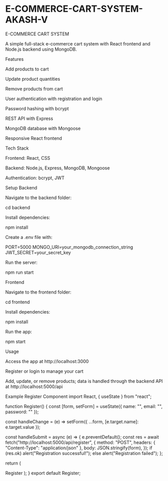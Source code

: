# E-COMMERCE-CART-SYSTEM-AKASH-V
E-COMMERCE CART SYSTEM

A simple full-stack e-commerce cart system with React frontend and Node.js backend using MongoDB.

Features

Add products to cart

Update product quantities

Remove products from cart

User authentication with registration and login

Password hashing with bcrypt

REST API with Express

MongoDB database with Mongoose

Responsive React frontend

Tech Stack

Frontend: React, CSS

Backend: Node.js, Express, MongoDB, Mongoose

Authentication: bcrypt, JWT

Setup Backend

Navigate to the backend folder:

cd backend

Install dependencies:

npm install

Create a .env file with:

PORT=5000 MONGO_URI=your_mongodb_connection_string JWT_SECRET=your_secret_key

Run the server:

npm run start

Frontend

Navigate to the frontend folder:

cd frontend

Install dependencies:

npm install

Run the app:

npm start

Usage

Access the app at http://localhost:3000

Register or login to manage your cart

Add, update, or remove products; data is handled through the backend API at http://localhost:5000/api

Example Register Component import React, { useState } from "react";

function Register() { const [form, setForm] = useState({ name: "", email: "", password: "" });

const handleChange = (e) => setForm({ ...form, [e.target.name]: e.target.value });

const handleSubmit = async (e) => { e.preventDefault(); const res = await fetch("http://localhost:5000/api/register", { method: "POST", headers: { "Content-Type": "application/json" }, body: JSON.stringify(form), }); if (res.ok) alert("Registration successful!"); else alert("Registration failed"); };

return (

Register ); }
export default Register;

